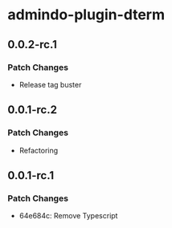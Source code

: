 # admindo-plugin-dterm

## 0.0.2-rc.1

### Patch Changes

- Release tag buster

## 0.0.1-rc.2

### Patch Changes

- Refactoring

## 0.0.1-rc.1

### Patch Changes

- 64e684c: Remove Typescript
